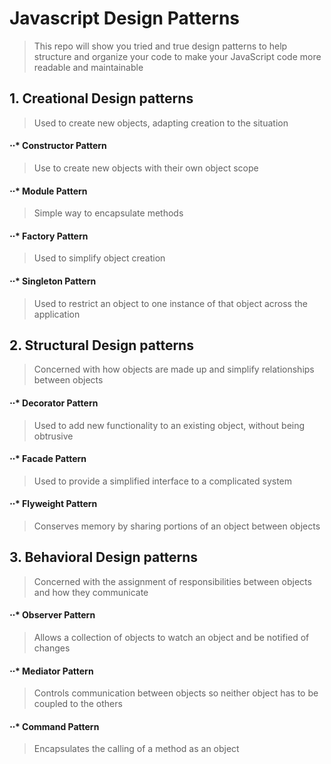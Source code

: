 # Javascript Design Patterns
> This repo will show you tried and true design patterns to help structure and organize your code to make your JavaScript code more readable and maintainable

## 1. Creational Design patterns
> Used to create new objects, adapting creation to the situation


#### ⋅⋅* Constructor Pattern
> Use to create new objects with their own object scope

#### ⋅⋅* Module Pattern
> Simple way to encapsulate methods

#### ⋅⋅* Factory Pattern
> Used to simplify object creation

#### ⋅⋅* Singleton Pattern
> Used to restrict an object to one instance of that object across the application


## 2. Structural Design patterns
> Concerned with how objects are made up and simplify relationships between objects

#### ⋅⋅* Decorator Pattern
> Used to add new functionality to an existing object, without being obtrusive

#### ⋅⋅* Facade Pattern
> Used to provide a simplified interface to a complicated system

#### ⋅⋅* Flyweight Pattern
> Conserves memory by sharing portions of an object between objects


## 3. Behavioral Design patterns
> Concerned with the assignment of responsibilities between objects and how they communicate

#### ⋅⋅* Observer Pattern
> Allows a collection of objects to watch an object and be notified of changes

#### ⋅⋅* Mediator Pattern
> Controls communication between objects so neither object has to be coupled to the others

#### ⋅⋅* Command Pattern
> Encapsulates the calling of a method as an object



